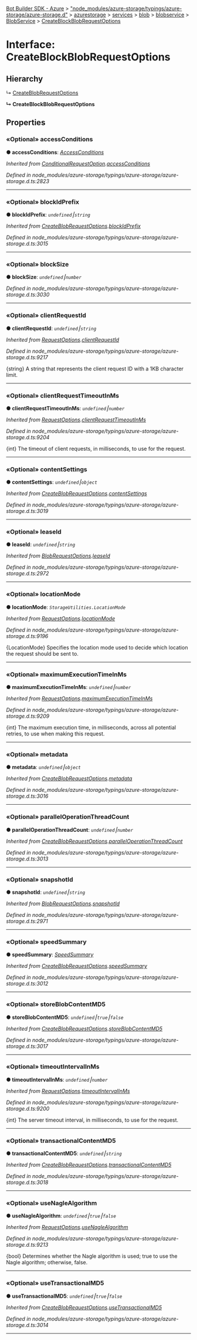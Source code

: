 [Bot Builder SDK - Azure](../README.md) > ["node_modules/azure-storage/typings/azure-storage/azure-storage.d"](../modules/_node_modules_azure_storage_typings_azure_storage_azure_storage_d_.md) > [azurestorage](../modules/_node_modules_azure_storage_typings_azure_storage_azure_storage_d_.azurestorage.md) > [services](../modules/_node_modules_azure_storage_typings_azure_storage_azure_storage_d_.azurestorage.services.md) > [blob](../modules/_node_modules_azure_storage_typings_azure_storage_azure_storage_d_.azurestorage.services.blob.md) > [blobservice](../modules/_node_modules_azure_storage_typings_azure_storage_azure_storage_d_.azurestorage.services.blob.blobservice.md) > [BlobService](../classes/_node_modules_azure_storage_typings_azure_storage_azure_storage_d_.azurestorage.services.blob.blobservice.blobservice.md) > [CreateBlockBlobRequestOptions](../interfaces/_node_modules_azure_storage_typings_azure_storage_azure_storage_d_.azurestorage.services.blob.blobservice.blobservice.createblockblobrequestoptions.md)



# Interface: CreateBlockBlobRequestOptions

## Hierarchy


↳  [CreateBlobRequestOptions](_node_modules_azure_storage_typings_azure_storage_azure_storage_d_.azurestorage.services.blob.blobservice.blobservice.createblobrequestoptions.md)

**↳ CreateBlockBlobRequestOptions**








## Properties
<a id="accessconditions"></a>

### «Optional» accessConditions

**●  accessConditions**:  *[AccessConditions](_node_modules_azure_storage_typings_azure_storage_azure_storage_d_.azurestorage.accessconditions.md)* 

*Inherited from [ConditionalRequestOption](_node_modules_azure_storage_typings_azure_storage_azure_storage_d_.azurestorage.services.blob.blobservice.blobservice.conditionalrequestoption.md).[accessConditions](_node_modules_azure_storage_typings_azure_storage_azure_storage_d_.azurestorage.services.blob.blobservice.blobservice.conditionalrequestoption.md#accessconditions)*

*Defined in node_modules/azure-storage/typings/azure-storage/azure-storage.d.ts:2823*





___

<a id="blockidprefix"></a>

### «Optional» blockIdPrefix

**●  blockIdPrefix**:  *`undefined`⎮`string`* 

*Inherited from [CreateBlobRequestOptions](_node_modules_azure_storage_typings_azure_storage_azure_storage_d_.azurestorage.services.blob.blobservice.blobservice.createblobrequestoptions.md).[blockIdPrefix](_node_modules_azure_storage_typings_azure_storage_azure_storage_d_.azurestorage.services.blob.blobservice.blobservice.createblobrequestoptions.md#blockidprefix)*

*Defined in node_modules/azure-storage/typings/azure-storage/azure-storage.d.ts:3015*





___

<a id="blocksize"></a>

### «Optional» blockSize

**●  blockSize**:  *`undefined`⎮`number`* 

*Defined in node_modules/azure-storage/typings/azure-storage/azure-storage.d.ts:3030*





___

<a id="clientrequestid"></a>

### «Optional» clientRequestId

**●  clientRequestId**:  *`undefined`⎮`string`* 

*Inherited from [RequestOptions](_node_modules_azure_storage_typings_azure_storage_azure_storage_d_.azurestorage.common.requestoptions.md).[clientRequestId](_node_modules_azure_storage_typings_azure_storage_azure_storage_d_.azurestorage.common.requestoptions.md#clientrequestid)*

*Defined in node_modules/azure-storage/typings/azure-storage/azure-storage.d.ts:9217*



{string} A string that represents the client request ID with a 1KB character limit.




___

<a id="clientrequesttimeoutinms"></a>

### «Optional» clientRequestTimeoutInMs

**●  clientRequestTimeoutInMs**:  *`undefined`⎮`number`* 

*Inherited from [RequestOptions](_node_modules_azure_storage_typings_azure_storage_azure_storage_d_.azurestorage.common.requestoptions.md).[clientRequestTimeoutInMs](_node_modules_azure_storage_typings_azure_storage_azure_storage_d_.azurestorage.common.requestoptions.md#clientrequesttimeoutinms)*

*Defined in node_modules/azure-storage/typings/azure-storage/azure-storage.d.ts:9204*



{int} The timeout of client requests, in milliseconds, to use for the request.




___

<a id="contentsettings"></a>

### «Optional» contentSettings

**●  contentSettings**:  *`undefined`⎮`object`* 

*Inherited from [CreateBlobRequestOptions](_node_modules_azure_storage_typings_azure_storage_azure_storage_d_.azurestorage.services.blob.blobservice.blobservice.createblobrequestoptions.md).[contentSettings](_node_modules_azure_storage_typings_azure_storage_azure_storage_d_.azurestorage.services.blob.blobservice.blobservice.createblobrequestoptions.md#contentsettings)*

*Defined in node_modules/azure-storage/typings/azure-storage/azure-storage.d.ts:3019*





___

<a id="leaseid"></a>

### «Optional» leaseId

**●  leaseId**:  *`undefined`⎮`string`* 

*Inherited from [BlobRequestOptions](_node_modules_azure_storage_typings_azure_storage_azure_storage_d_.azurestorage.services.blob.blobservice.blobservice.blobrequestoptions.md).[leaseId](_node_modules_azure_storage_typings_azure_storage_azure_storage_d_.azurestorage.services.blob.blobservice.blobservice.blobrequestoptions.md#leaseid)*

*Defined in node_modules/azure-storage/typings/azure-storage/azure-storage.d.ts:2972*





___

<a id="locationmode"></a>

### «Optional» locationMode

**●  locationMode**:  *`StorageUtilities.LocationMode`* 

*Inherited from [RequestOptions](_node_modules_azure_storage_typings_azure_storage_azure_storage_d_.azurestorage.common.requestoptions.md).[locationMode](_node_modules_azure_storage_typings_azure_storage_azure_storage_d_.azurestorage.common.requestoptions.md#locationmode)*

*Defined in node_modules/azure-storage/typings/azure-storage/azure-storage.d.ts:9196*



{LocationMode} Specifies the location mode used to decide which location the request should be sent to.




___

<a id="maximumexecutiontimeinms"></a>

### «Optional» maximumExecutionTimeInMs

**●  maximumExecutionTimeInMs**:  *`undefined`⎮`number`* 

*Inherited from [RequestOptions](_node_modules_azure_storage_typings_azure_storage_azure_storage_d_.azurestorage.common.requestoptions.md).[maximumExecutionTimeInMs](_node_modules_azure_storage_typings_azure_storage_azure_storage_d_.azurestorage.common.requestoptions.md#maximumexecutiontimeinms)*

*Defined in node_modules/azure-storage/typings/azure-storage/azure-storage.d.ts:9209*



{int} The maximum execution time, in milliseconds, across all potential retries, to use when making this request.




___

<a id="metadata"></a>

### «Optional» metadata

**●  metadata**:  *`undefined`⎮`object`* 

*Inherited from [CreateBlobRequestOptions](_node_modules_azure_storage_typings_azure_storage_azure_storage_d_.azurestorage.services.blob.blobservice.blobservice.createblobrequestoptions.md).[metadata](_node_modules_azure_storage_typings_azure_storage_azure_storage_d_.azurestorage.services.blob.blobservice.blobservice.createblobrequestoptions.md#metadata)*

*Defined in node_modules/azure-storage/typings/azure-storage/azure-storage.d.ts:3016*





___

<a id="paralleloperationthreadcount"></a>

### «Optional» parallelOperationThreadCount

**●  parallelOperationThreadCount**:  *`undefined`⎮`number`* 

*Inherited from [CreateBlobRequestOptions](_node_modules_azure_storage_typings_azure_storage_azure_storage_d_.azurestorage.services.blob.blobservice.blobservice.createblobrequestoptions.md).[parallelOperationThreadCount](_node_modules_azure_storage_typings_azure_storage_azure_storage_d_.azurestorage.services.blob.blobservice.blobservice.createblobrequestoptions.md#paralleloperationthreadcount)*

*Defined in node_modules/azure-storage/typings/azure-storage/azure-storage.d.ts:3013*





___

<a id="snapshotid"></a>

### «Optional» snapshotId

**●  snapshotId**:  *`undefined`⎮`string`* 

*Inherited from [BlobRequestOptions](_node_modules_azure_storage_typings_azure_storage_azure_storage_d_.azurestorage.services.blob.blobservice.blobservice.blobrequestoptions.md).[snapshotId](_node_modules_azure_storage_typings_azure_storage_azure_storage_d_.azurestorage.services.blob.blobservice.blobservice.blobrequestoptions.md#snapshotid)*

*Defined in node_modules/azure-storage/typings/azure-storage/azure-storage.d.ts:2971*





___

<a id="speedsummary"></a>

### «Optional» speedSummary

**●  speedSummary**:  *[SpeedSummary](_node_modules_azure_storage_typings_azure_storage_azure_storage_d_.azurestorage.common.streams.speedsummary.speedsummary.md)* 

*Inherited from [CreateBlobRequestOptions](_node_modules_azure_storage_typings_azure_storage_azure_storage_d_.azurestorage.services.blob.blobservice.blobservice.createblobrequestoptions.md).[speedSummary](_node_modules_azure_storage_typings_azure_storage_azure_storage_d_.azurestorage.services.blob.blobservice.blobservice.createblobrequestoptions.md#speedsummary)*

*Defined in node_modules/azure-storage/typings/azure-storage/azure-storage.d.ts:3012*





___

<a id="storeblobcontentmd5"></a>

### «Optional» storeBlobContentMD5

**●  storeBlobContentMD5**:  *`undefined`⎮`true`⎮`false`* 

*Inherited from [CreateBlobRequestOptions](_node_modules_azure_storage_typings_azure_storage_azure_storage_d_.azurestorage.services.blob.blobservice.blobservice.createblobrequestoptions.md).[storeBlobContentMD5](_node_modules_azure_storage_typings_azure_storage_azure_storage_d_.azurestorage.services.blob.blobservice.blobservice.createblobrequestoptions.md#storeblobcontentmd5)*

*Defined in node_modules/azure-storage/typings/azure-storage/azure-storage.d.ts:3017*





___

<a id="timeoutintervalinms"></a>

### «Optional» timeoutIntervalInMs

**●  timeoutIntervalInMs**:  *`undefined`⎮`number`* 

*Inherited from [RequestOptions](_node_modules_azure_storage_typings_azure_storage_azure_storage_d_.azurestorage.common.requestoptions.md).[timeoutIntervalInMs](_node_modules_azure_storage_typings_azure_storage_azure_storage_d_.azurestorage.common.requestoptions.md#timeoutintervalinms)*

*Defined in node_modules/azure-storage/typings/azure-storage/azure-storage.d.ts:9200*



{int} The server timeout interval, in milliseconds, to use for the request.




___

<a id="transactionalcontentmd5"></a>

### «Optional» transactionalContentMD5

**●  transactionalContentMD5**:  *`undefined`⎮`string`* 

*Inherited from [CreateBlobRequestOptions](_node_modules_azure_storage_typings_azure_storage_azure_storage_d_.azurestorage.services.blob.blobservice.blobservice.createblobrequestoptions.md).[transactionalContentMD5](_node_modules_azure_storage_typings_azure_storage_azure_storage_d_.azurestorage.services.blob.blobservice.blobservice.createblobrequestoptions.md#transactionalcontentmd5)*

*Defined in node_modules/azure-storage/typings/azure-storage/azure-storage.d.ts:3018*





___

<a id="usenaglealgorithm"></a>

### «Optional» useNagleAlgorithm

**●  useNagleAlgorithm**:  *`undefined`⎮`true`⎮`false`* 

*Inherited from [RequestOptions](_node_modules_azure_storage_typings_azure_storage_azure_storage_d_.azurestorage.common.requestoptions.md).[useNagleAlgorithm](_node_modules_azure_storage_typings_azure_storage_azure_storage_d_.azurestorage.common.requestoptions.md#usenaglealgorithm)*

*Defined in node_modules/azure-storage/typings/azure-storage/azure-storage.d.ts:9213*



{bool} Determines whether the Nagle algorithm is used; true to use the Nagle algorithm; otherwise, false.




___

<a id="usetransactionalmd5"></a>

### «Optional» useTransactionalMD5

**●  useTransactionalMD5**:  *`undefined`⎮`true`⎮`false`* 

*Inherited from [CreateBlobRequestOptions](_node_modules_azure_storage_typings_azure_storage_azure_storage_d_.azurestorage.services.blob.blobservice.blobservice.createblobrequestoptions.md).[useTransactionalMD5](_node_modules_azure_storage_typings_azure_storage_azure_storage_d_.azurestorage.services.blob.blobservice.blobservice.createblobrequestoptions.md#usetransactionalmd5)*

*Defined in node_modules/azure-storage/typings/azure-storage/azure-storage.d.ts:3014*





___


